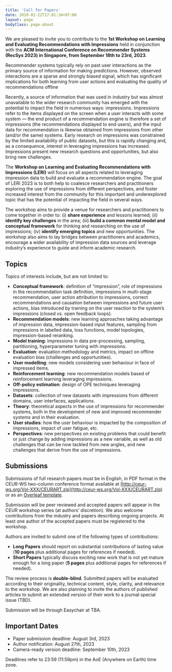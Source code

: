 ```yaml
---
title: 'Call for Papers'
date: 2018-02-22T17:01:34+07:00
layout: page
bodyClass: page-about
---
```



We are pleased to invite you to contribute to the **1st Workshop on Learning and Evaluating Recommendations with Impressions** held in conjunction with the **ACM International Conference on Recommender Systems (RecSys 2023) in Singapore, from September 18th to 23rd, 2023**. 

Recommender systems typically rely on past user interactions as the primary source of information for making predictions. However, observed interactions are a sparse and strongly biased signal, which has significant implications for both learning from user actions and evaluating the quality of recommendations offline 

Recently, a source of information that was used in industry but was almost unavailable to the wider research community has emerged with the potential to impact the field in numerous ways: impressions. Impressions refer to the items displayed on the screen when a user interacts with some system — the end product of a recommendation engine is therefore  a set of impressions (the recommendations displayed to end users), and the input data for recommendation is likewise obtained from impressions from other (and/or the same) systems. Early research on impressions was constrained by the limited availability of public datasets, but this is rapidly changing and, as a consequence, interest in leveraging impressions has increased. Impressions present new research questions and opportunities, but also bring new challenges.  

 

The **Workshop on Learning and Evaluating Recommendations with Impressions (LERI)** will focus on all aspects related to leveraging impression data to build and evaluate a recommendation engine. The goal of LERI 2023 is to both help to coalesce researchers and practitioners exploring the use of impressions from different perspectives, and foster increased interest from the community for this important and underexplored topic that has the potential of impacting the field in several ways. 

The workshop aims to provide a venue for researchers and practitioners to come together in order to: (i) **share experience** and lessons learned; (ii) **identify key challenges** in the area; (iii) **build a common mental model and conceptual framework** for thinking and researching on the use of impressions; (iv) **identify emerging topics** and new opportunities. The workshop also aims to lay bridges between practitioners and academics, encourage a wider availability of impression data sources and leverage industry’s experience to guide and inform academic research. 

 

 

## Topics 

Topics of interests include, but are not limited to: 

- **Conceptual framework**: definition of “impression”, role of impressions in the recommendation task definition, impressions in multi-stage recommendation, user action attribution to impressions, correct recommendations and causation between impressions and future user actions, bias introduced by training on the user reaction to the system’s impressions (closed vs. open feedback loops). 
- **Recommendation models**: new learning approaches taking advantage of impression data, impression-based input features, sampling from impressions in labelled data, loss functions, model topologies, impression-based reranking. 
- **Model training**: impressions in data pre-processing, sampling, partitioning, hyperparameter tuning with impressions. 
- **Evaluation**: evaluation methodology and metrics, impact on offline evaluation bias (challenges and opportunities). 
- **User modelling**: new models considering user behaviour in face of impressed items. 
- **Reinforcement learning**: new recommendation models based of reinforcement learning leveraging impressions. 
- **Off-policy estimation**: design of OPE techniques leveraging impressions. 
- **Datasets**: collection of new datasets with impressions from different domains, user interfaces, applications. 
- **Theory**: theoretical aspects in the use of impressions for recommender systems, both in the development of new and improved recommender systems and in their evaluation.  
- **User studies**: how the user behaviour is impacted by the composition of impressions, impact of user fatigue, etc.  
- **Perspectives**: new perspectives on existing problems that could benefit or just change by adding impressions as a new variable, as well as old challenges that can be now tackled from new angles, and new challenges that derive from the use of impressions. 

 

## Submissions 

Submissions of full research papers must be in English, in PDF format in the CEUR-WS two-column conference format available at [http://ceur-ws.org/Vol-XXX/CEURART.zip](http://ceur-ws.org/Vol-XXX/CEURART.zip) or as an [Overleaf template](https://www.overleaf.com/latex/templates/template-for-submissions-to-ceur-workshop-proceedings-ceur-ws-dot-org/hpvjjzhjxzjk). 

Submission will be peer reviewed and accepted papers will appear in the CEUR workshop series (at authors’ discretion). We also welcome contributions from the industry and papers describing ongoing projects. At least one author of the accepted papers must be registered to the workshop. 

Authors are invited to submit one of the following types of contributions: 
- **Long Papers** should report on substantial contributions of lasting value (**10 pages** plus additional pages for references if needed).  
- **Short Papers** typically discuss exciting new work that is not yet mature enough for a long paper (**5 pages** plus additional pages for references if needed).  

 

The review process is **double-blind**. Submitted papers will be evaluated according to their originality, technical content, style, clarity, and relevance to the workshop. We are also planning to invite the authors of published articles to submit an extended version of their work to a journal special issue (TBD). 


Submission will be through Easychair at TBA. 


## Important Dates 

- Paper submission deadline: August 3rd, 2023 
- Author notification: August 27th, 2023 
- Camera-ready version deadline: September 10th, 2023 

Deadlines refer to 23:59 (11:59pm) in the AoE (Anywhere on Earth) time zone. 


